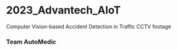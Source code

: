 # 2023_Advantech_AIoT
Computer Vision-based Accident Detection in Traffic CCTV footage

### Team AutoMedic  
